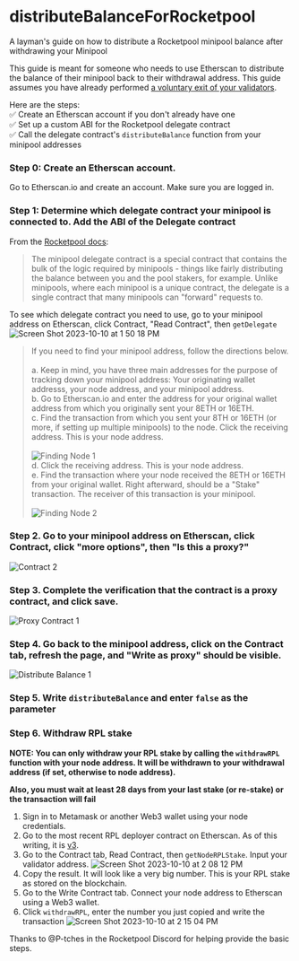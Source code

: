 # distributeBalanceForRocketpool
A layman's guide on how to distribute a Rocketpool minipool balance after withdrawing your Minipool

This guide is meant for someone who needs to use Etherscan to distribute the balance of their minipool back to their withdrawal address.
This guide assumes you have already performed [a voluntary exit of your validators](https://www.youtube.com/watch?v=KoBAacMWA_k).

Here are the steps:</br>
✅ Create an Etherscan account if you don't already have one </br>
✅ Set up a custom ABI for the Rocketpool delegate contract </br>
✅ Call the delegate contract's `distributeBalance` function from your minipool addresses </br>

### Step 0: Create an Etherscan account.
Go to Etherscan.io and create an account. Make sure you are logged in.

### Step 1: Determine which delegate contract your minipool is connected to. Add the ABI of the Delegate contract
From the [Rocketpool docs](https://docs.rocketpool.net/guides/node/minipools/delegates.html#upgrading-your-delegate):
> The minipool delegate contract is a special contract that contains the bulk of the logic required by minipools - things like fairly distributing the balance between you and the pool stakers, for example. Unlike minipools, where each minipool is a unique contract, the delegate is a single contract that many minipools can "forward" requests to.

To see which delegate contract you need to use, go to your minipool address on Etherscan, click Contract, "Read Contract", then `getDelegate`<br/>
![Screen Shot 2023-10-10 at 1 50 18 PM](https://github.com/lieberscott/distributeBalanceForRocketpool/assets/26235414/aa8338a8-df73-4898-ab8f-5174e82b946e)

> If you need to find your minipool address, follow the directions below.<br/>
> <br/>
> a. Keep in mind, you have three main addresses for the purpose of tracking down your minipool address: Your originating wallet addresss, your node address, and your minipool address. <br/>
> b. Go to Etherscan.io and enter the address for your original wallet address from which you originally sent your 8ETH or 16ETH.<br/>
> c. Find the transaction from which you sent your 8TH or 16ETH (or more, if setting up multiple minipools) to the node. Click the receiving address. This is your node address.<br/>
> <br/>
> ![Finding Node 1](https://github.com/lieberscott/distributeBalanceForRocketpool/assets/26235414/4806c4d7-3ba3-460a-9dce-5a3dbb259eb0)
> <br/>
> d. Click the receiving address. This is your node address.<br/>
> e. Find the transaction where your node received the 8ETH or 16ETH from your original wallet. Right afterward, should be a "Stake" transaction. The receiver of this transaction is your minipool.<br/>
> <br/>
> ![Finding Node 2](https://github.com/lieberscott/distributeBalanceForRocketpool/assets/26235414/41973233-1284-4ba9-8a1f-e6e4bd6bb884)

### Step 2. Go to your minipool address on Etherscan, click Contract, click "more options", then "Is this a proxy?"
![Contract 2](https://github.com/lieberscott/distributeBalanceForRocketpool/assets/26235414/97723dc0-b56d-4b55-ae28-b12c8f2d27c7)

### Step 3. Complete the verification that the contract is a proxy contract, and click save.
![Proxy Contract 1](https://github.com/lieberscott/distributeBalanceForRocketpool/assets/26235414/b9c30d5e-c5b6-4d64-b310-5addaf668773)

### Step 4. Go back to the minipool address, click on the Contract tab, refresh the page, and "Write as proxy" should be visible.
![Distribute Balance 1](https://github.com/lieberscott/distributeBalanceForRocketpool/assets/26235414/f7c94cd2-b13f-4b7b-b28e-bd00c09934f0)

### Step 5. Write `distributeBalance` and enter `false` as the parameter

### Step 6. Withdraw RPL stake
**NOTE: You can only withdraw your RPL stake by calling the `withdrawRPL` function with your node address. It will be withdrawn to your withdrawal address (if set, otherwise to node address).**

**Also, you must wait at least 28 days from your last stake (or re-stake) or the transaction will fail**


1. Sign in to Metamask or another Web3 wallet using your node credentials.
2. Go to the most recent RPL deployer contract on Etherscan. As of this writing, it is [v3](https://etherscan.io/address/0x0d8d8f8541b12a0e1194b7cc4b6d954b90ab82ec#code).
3. Go to the Contract tab, Read Contract, then `getNodeRPLStake`. Input your validator address.
![Screen Shot 2023-10-10 at 2 08 12 PM](https://github.com/lieberscott/distributeBalanceForRocketpool/assets/26235414/04468c65-6016-44fa-974c-4ef9853e0397)
4. Copy the result. It will look like a very big number. This is your RPL stake as stored on the blockchain.
5. Go to the Write Contract tab. Connect your node address to Etherscan using a Web3 wallet.
6. Click `withdrawRPL`, enter the number you just copied and write the transaction
![Screen Shot 2023-10-10 at 2 15 04 PM](https://github.com/lieberscott/distributeBalanceForRocketpool/assets/26235414/6506d879-76d3-4b6d-8cdf-6d850e2f379c)

Thanks to @P-tches in the Rocketpool Discord for helping provide the basic steps.
